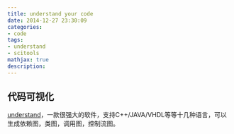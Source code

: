 ```yaml
---
title: understand your code
date: 2014-12-27 23:30:09
categories:
- code
tags: 
- understand
- scitools
mathjax: true
description:
---
```



## 代码可视化

[understand](https://scitools.com/)，一款很强大的软件，支持C++/JAVA/VHDL等等十几种语言，可以生成依赖图，类图，调用图，控制流图。

